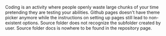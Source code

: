 Coding is an activity where people openly waste large chunks of your time pretending they are testing your abilities.
Github pages doesn't have theme picker anymore while the instructions on setting up pages still lead to non-existent options.
Source folder does not recognize the subfolder created by user.
Source folder docs is nowhere to be found in the repository page.
